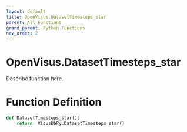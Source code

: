 ```yaml
---
layout: default
title: OpenVisus.DatasetTimesteps_star
parent: All Functions
grand_parent: Python Functions
nav_order: 2
---
```


# OpenVisus.DatasetTimesteps_star

Describe function here.

# Function Definition

```python
def DatasetTimesteps_star():
    return _VisusDbPy.DatasetTimesteps_star()
```